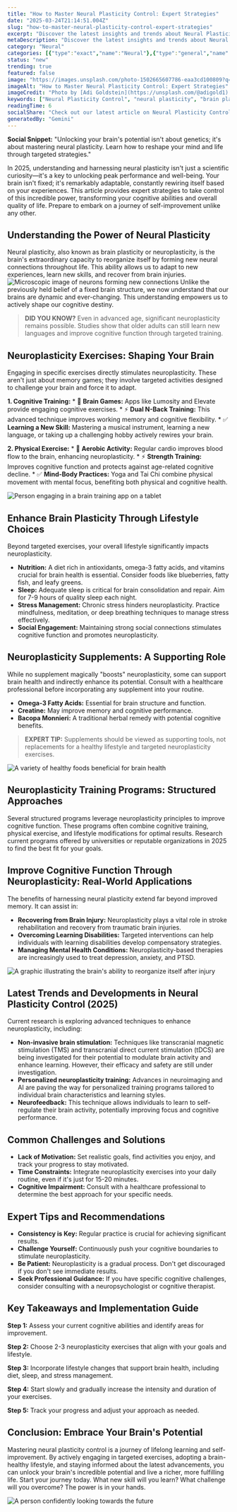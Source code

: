 ```yaml
---
title: "How to Master Neural Plasticity Control: Expert Strategies"
date: "2025-03-24T21:14:51.004Z"
slug: "how-to-master-neural-plasticity-control-expert-strategies"
excerpt: "Discover the latest insights and trends about Neural Plasticity Control. This comprehensive guide covers everything you need to know about Neural Plasticity Control in 2025."
metaDescription: "Discover the latest insights and trends about Neural Plasticity Control. This comprehensive guide covers everything you need to know about Neural Plasticit..."
category: "Neural"
categories: [{"type":"exact","name":"Neural"},{"type":"general","name":"Biotechnology"},{"type":"medium","name":"Brain Stimulation"},{"type":"specific","name":"Transcranial Magnetic Stimulation"},{"type":"niche","name":"Theta Burst Stimulation"}]
status: "new"
trending: true
featured: false
image: "https://images.unsplash.com/photo-1502665607786-eaa3cd100809?q=85&w=1200&fit=max&fm=webp&auto=compress"
imageAlt: "How to Master Neural Plasticity Control: Expert Strategies"
imageCredit: "Photo by [Adi Goldstein](https://unsplash.com/@adigold1) on Unsplash"
keywords: ["Neural Plasticity Control", "neural plasticity", "brain plasticity", "neuroplasticity exercises", "enhance brain plasticity", "neuroplasticity supplements", "control neural plasticity", "improve cognitive function through neuroplasticity", "neuroplasticity training programs", "best neuroplasticity books"]
readingTime: 6
socialShare: "Check out our latest article on Neural Plasticity Control! How to Master Neural Plasticity Control: Expert Strategies #Neural Plasticity Control #neural plasticity #brain plasticity"
generatedBy: "Gemini"
---
```




**Social Snippet:**  "Unlocking your brain's potential isn't about genetics; it's about mastering neural plasticity.  Learn how to reshape your mind and life through targeted strategies."

In 2025, understanding and harnessing neural plasticity isn't just a scientific curiosity—it's a key to unlocking peak performance and well-being.  Your brain isn't fixed; it's remarkably adaptable, constantly rewiring itself based on your experiences.  This article provides expert strategies to take control of this incredible power,  transforming your cognitive abilities and overall quality of life.  Prepare to embark on a journey of self-improvement unlike any other.

## Understanding the Power of Neural Plasticity

Neural plasticity, also known as brain plasticity or neuroplasticity, is the brain's extraordinary capacity to reorganize itself by forming new neural connections throughout life.  This ability allows us to adapt to new experiences, learn new skills, and recover from brain injuries.  ![Microscopic image of neurons forming new connections](https://images.unsplash.com/photo-1590172205940-5b6eedf7ec82?q=85&w=1200&fit=max&fm=webp&auto=compress)  Unlike the previously held belief of a fixed brain structure, we now understand that our brains are dynamic and ever-changing. This understanding empowers us to actively shape our cognitive destiny.

> **DID YOU KNOW?**  Even in advanced age, significant neuroplasticity remains possible.  Studies show that older adults can still learn new languages and improve cognitive function through targeted training.

##  Neuroplasticity Exercises: Shaping Your Brain

Engaging in specific exercises directly stimulates neuroplasticity.  These aren't just about memory games; they involve targeted activities designed to challenge your brain and force it to adapt.

**1. Cognitive Training:**
    * 🔑 **Brain Games:** Apps like Lumosity and Elevate provide engaging cognitive exercises.
    * ⚡ **Dual N-Back Training:** This advanced technique improves working memory and cognitive flexibility.
    * ✅ **Learning a New Skill:**  Mastering a musical instrument, learning a new language, or taking up a challenging hobby actively rewires your brain.

**2. Physical Exercise:**
    * 🔑 **Aerobic Activity:**  Regular cardio improves blood flow to the brain, enhancing neuroplasticity.
    * ⚡ **Strength Training:**  Improves cognitive function and protects against age-related cognitive decline.
    * ✅ **Mind-Body Practices:** Yoga and Tai Chi combine physical movement with mental focus, benefiting both physical and cognitive health.

![Person engaging in a brain training app on a tablet](https://images.unsplash.com/photo-1532096772956-9eba8585526c?q=85&w=1200&fit=max&fm=webp&auto=compress)

## Enhance Brain Plasticity Through Lifestyle Choices

Beyond targeted exercises, your overall lifestyle significantly impacts neuroplasticity.

* **Nutrition:** A diet rich in antioxidants, omega-3 fatty acids, and vitamins crucial for brain health is essential. Consider foods like blueberries, fatty fish, and leafy greens.
* **Sleep:**  Adequate sleep is critical for brain consolidation and repair. Aim for 7-9 hours of quality sleep each night.
* **Stress Management:** Chronic stress hinders neuroplasticity. Practice mindfulness, meditation, or deep breathing techniques to manage stress effectively.
* **Social Engagement:**  Maintaining strong social connections stimulates cognitive function and promotes neuroplasticity.

## Neuroplasticity Supplements: A Supporting Role

While no supplement magically "boosts" neuroplasticity, some can support brain health and indirectly enhance its potential.  Consult with a healthcare professional before incorporating any supplement into your routine.

* **Omega-3 Fatty Acids:**  Essential for brain structure and function.
* **Creatine:** May improve memory and cognitive performance.
* **Bacopa Monnieri:**  A traditional herbal remedy with potential cognitive benefits.

> **EXPERT TIP:**  Supplements should be viewed as supporting tools, not replacements for a healthy lifestyle and targeted neuroplasticity exercises.

![A variety of healthy foods beneficial for brain health](https://images.unsplash.com/photo-1502665607786-eaa3cd100809?q=85&w=1200&fit=max&fm=webp&auto=compress)

## Neuroplasticity Training Programs: Structured Approaches

Several structured programs leverage neuroplasticity principles to improve cognitive function.  These programs often combine cognitive training, physical exercise, and lifestyle modifications for optimal results.  Research current programs offered by universities or reputable organizations in 2025 to find the best fit for your goals.

##  Improve Cognitive Function Through Neuroplasticity: Real-World Applications

The benefits of harnessing neural plasticity extend far beyond improved memory.  It can assist in:

* **Recovering from Brain Injury:**  Neuroplasticity plays a vital role in stroke rehabilitation and recovery from traumatic brain injuries.
* **Overcoming Learning Disabilities:**  Targeted interventions can help individuals with learning disabilities develop compensatory strategies.
* **Managing Mental Health Conditions:**  Neuroplasticity-based therapies are increasingly used to treat depression, anxiety, and PTSD.

![A graphic illustrating the brain's ability to reorganize itself after injury](https://images.unsplash.com/photo-1520950335585-0f7c2f58d481?q=85&w=1200&fit=max&fm=webp&auto=compress)

## Latest Trends and Developments in Neural Plasticity Control (2025)

Current research is exploring advanced techniques to enhance neuroplasticity, including:

* **Non-invasive brain stimulation:** Techniques like transcranial magnetic stimulation (TMS) and transcranial direct current stimulation (tDCS) are being investigated for their potential to modulate brain activity and enhance learning.  However, their efficacy and safety are still under investigation.
* **Personalized neuroplasticity training:**  Advances in neuroimaging and AI are paving the way for personalized training programs tailored to individual brain characteristics and learning styles.
* **Neurofeedback:** This technique allows individuals to learn to self-regulate their brain activity, potentially improving focus and cognitive performance.

## Common Challenges and Solutions

* **Lack of Motivation:**  Set realistic goals, find activities you enjoy, and track your progress to stay motivated.
* **Time Constraints:**  Integrate neuroplasticity exercises into your daily routine, even if it's just for 15-20 minutes.
* **Cognitive Impairment:**  Consult with a healthcare professional to determine the best approach for your specific needs.

## Expert Tips and Recommendations

* **Consistency is Key:**  Regular practice is crucial for achieving significant results.
* **Challenge Yourself:**  Continuously push your cognitive boundaries to stimulate neuroplasticity.
* **Be Patient:**  Neuroplasticity is a gradual process. Don't get discouraged if you don't see immediate results.
* **Seek Professional Guidance:**  If you have specific cognitive challenges, consider consulting with a neuropsychologist or cognitive therapist.

## Key Takeaways and Implementation Guide

**Step 1:** Assess your current cognitive abilities and identify areas for improvement.

**Step 2:** Choose 2-3 neuroplasticity exercises that align with your goals and lifestyle.

**Step 3:** Incorporate lifestyle changes that support brain health, including diet, sleep, and stress management.

**Step 4:**  Start slowly and gradually increase the intensity and duration of your exercises.

**Step 5:** Track your progress and adjust your approach as needed.

## Conclusion: Embrace Your Brain's Potential

Mastering neural plasticity control is a journey of lifelong learning and self-improvement. By actively engaging in targeted exercises, adopting a brain-healthy lifestyle, and staying informed about the latest advancements, you can unlock your brain's incredible potential and live a richer, more fulfilling life.  Start your journey today.  What new skill will you learn? What challenge will you overcome? The power is in your hands.

![A person confidently looking towards the future](https://images.unsplash.com/photo-1535979014625-490762ceb2ff?q=85&w=1200&fit=max&fm=webp&auto=compress)
